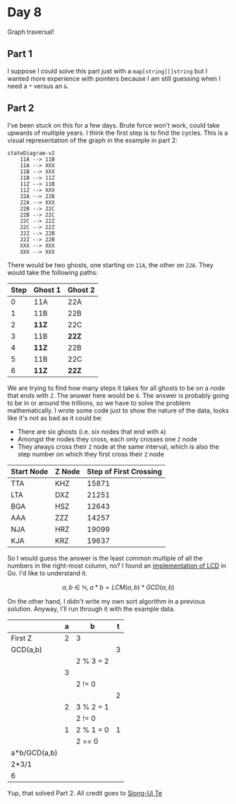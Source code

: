 # Day 8

Graph traversal!

## Part 1

I suppose I could solve this part just with a `map[string][]string` but I wanted more experience with pointers because I am still guessing when I need a `*` versus an `&`.

## Part 2

I've been stuck on this for a few days. Brute force won't work, could take upwards of multiple years. I think the first step is to find the cycles. This is a visual representation of the graph in the example in part 2:

```mermaid
stateDiagram-v2
    11A --> 11B
    11A --> XXX
    11B --> XXX
    11B --> 11Z
    11Z --> 11B
    11Z --> XXX
    22A --> 22B
    22A --> XXX
    22B --> 22C
    22B --> 22C
    22C --> 22Z
    22C --> 22Z
    22Z --> 22B
    22Z --> 22B
    XXX --> XXX
    XXX --> XXX
```

There would be two ghosts, one starting on `11A`, the other on `22A`. They would take the following paths:

| Step | Ghost 1 | Ghost 2 |
| ---- | ------- | ------- |
| 0    | 11A     | 22A     |
| 1    | 11B     | 22B     |
| 2    | **11Z** | 22C     |
| 3    | 11B     | **22Z** |
| 4    | **11Z** | 22B     |
| 5    | 11B     | 22C     |
| 6    | **11Z** | **22Z** |

We are trying to find how many steps it takes for all ghosts to be on a node that ends with `Z`. The answer here would be `6`. The answer is probably going to be in or around the trillions, so we have to solve the problem mathematically. I wrote some code just to show the nature of the data, looks like it's not as bad as it could be:

* There are six ghosts (i.e. six nodes that end with `A`)
* Amongst the nodes they cross, each only crosses one `Z` node
* They always cross their `Z` node at the same interval, which is also the step number on which they first cross their `Z` node

| Start Node | Z Node | Step of First Crossing |
| ---------- | ------ | ---------------------- |
| TTA        | KHZ    | 15871                  |
| LTA        | DXZ    | 21251                  |
| BGA        | HSZ    | 12643                  |
| AAA        | ZZZ    | 14257                  |
| NJA        | HRZ    | 19099                  |
| KJA        | KRZ    | 19637                  |

So I would guess the answer is the least common multiple of all the numbers in the right-most column, no? I found an [implementation of LCD](https://siongui.github.io/2017/06/03/go-find-lcm-by-gcd/) in Go. I'd like to understand it.

$$a, b ∈ ℕ, a*b = LCM(a, b)*GCD(a, b)$$

On the other hand, I didn't write my own sort algorithm in a previous solution. Anyway, I'll run through it with the example data.

|              | a   | b         | t   |
| ------------ | --- | --------- | --- |
| First Z      | 2   | 3         |     |
| GCD(a,b)     |     |           | 3   |
|              |     | 2 % 3 = 2 |     |
|              | 3   |           |     |
|              |     | 2 != 0    |     |
|              |     |           | 2   |
|              | 2   | 3 % 2 = 1 |     |
|              |     | 2 != 0    |     |
|              | 1   | 2 % 1 = 0 | 1   |
|              |     | 2 == 0    |     |
| a*b/GCD(a,b) |     |           |     |
| 2*3/1        |     |           |     |
| 6            |     |           |     |

Yup, that solved Part 2. All credit goes to [Siong-Ui Te](https://github.com/siongui)